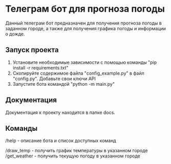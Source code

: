 # Телеграм бот для прогноза погоды

Данный телеграм бот предназначен для получения прогноза погоды в заданном городе, а также для получения графика погоды и информации о дожде.

## Запуск проекта

1. Установите необходимые зависимости с помощью команды "pip install -r requirements.txt"
2. Скопируйте содержимое файла "config_example.py" в файл "config.py". Добавьте свои ключи API
3. Запустите бота командой "python -m main.py"

## Документация

Документация к проекту находится в папке docs.

## Команды

/help - описание бота и список доступных команд

/draw_temp - получить график температуры в указанном городе
/get_weather - получить текущую погоду в указанном городе
